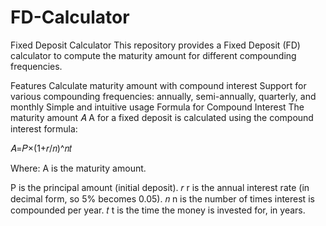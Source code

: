 # FD-Calculator

Fixed Deposit Calculator
This repository provides a Fixed Deposit (FD) calculator to compute the maturity amount for different compounding frequencies.

Features
Calculate maturity amount with compound interest
Support for various compounding frequencies: annually, semi-annually, quarterly, and monthly
Simple and intuitive usage
Formula for Compound Interest
The maturity amount 
𝐴
A for a fixed deposit is calculated using the compound interest formula:

𝐴=𝑃×(1+𝑟/𝑛)^𝑛𝑡
 

Where:
A is the maturity amount.

P is the principal amount (initial deposit).
𝑟
r is the annual interest rate (in decimal form, so 5% becomes 0.05).
𝑛
n is the number of times interest is compounded per year.
𝑡
t is the time the money is invested for, in years.
